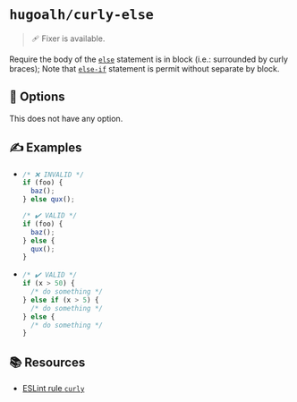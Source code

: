 # `hugoalh/curly-else`

> 🩹 Fixer is available.

Require the body of the [`else`][ecmascript-if-else] statement is in block (i.e.: surrounded by curly braces); Note that [`else-if`][ecmascript-if-else] statement is permit without separate by block.

## 🔧 Options

This does not have any option.

## ✍️ Examples

- ```ts
  /* ❌ INVALID */
  if (foo) {
    baz();
  } else qux();

  /* ✔️ VALID */
  if (foo) {
    baz();
  } else {
    qux();
  }
  ```
- ```ts
  /* ✔️ VALID */
  if (x > 50) {
    /* do something */
  } else if (x > 5) {
    /* do something */
  } else {
    /* do something */
  }
  ```

## 📚 Resources

- [ESLint rule `curly`](https://eslint.org/docs/latest/rules/curly)

[ecmascript-if-else]: https://developer.mozilla.org/en-US/docs/Web/JavaScript/Reference/Statements/if...else
